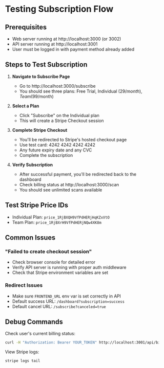 # Testing Subscription Flow

## Prerequisites
- Web server running at http://localhost:3000 (or 3002)
- API server running at http://localhost:3001
- User must be logged in with payment method already added

## Steps to Test Subscription

1. **Navigate to Subscribe Page**
   - Go to http://localhost:3000/subscribe
   - You should see three plans: Free Trial, Individual ($29/month), Team ($99/month)

2. **Select a Plan**
   - Click "Subscribe" on the Individual plan
   - This will create a Stripe Checkout session

3. **Complete Stripe Checkout**
   - You'll be redirected to Stripe's hosted checkout page
   - Use test card: 4242 4242 4242 4242
   - Any future expiry date and any CVC
   - Complete the subscription

4. **Verify Subscription**
   - After successful payment, you'll be redirected back to the dashboard
   - Check billing status at http://localhost:3000/scan
   - You should see unlimited scans available

## Test Stripe Price IDs
- Individual Plan: `price_1RjBXQH9VfPdHERjHqKZxVtO`
- Team Plan: `price_1RjBXrH9VfPdHERjNQw4XK8m`

## Common Issues

### "Failed to create checkout session"
- Check browser console for detailed error
- Verify API server is running with proper auth middleware
- Check that Stripe environment variables are set

### Redirect Issues
- Make sure `FRONTEND_URL` env var is set correctly in API
- Default success URL: `/dashboard?subscription=success`
- Default cancel URL: `/subscribe?canceled=true`

## Debug Commands

Check user's current billing status:
```bash
curl -H "Authorization: Bearer YOUR_TOKEN" http://localhost:3001/api/billing/status
```

View Stripe logs:
```bash
stripe logs tail
```